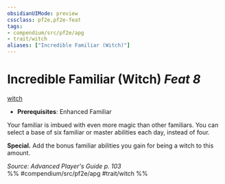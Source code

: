 ```yaml
---
obsidianUIMode: preview
cssclass: pf2e,pf2e-feat
tags:
- compendium/src/pf2e/apg
- trait/witch
aliases: ["Incredible Familiar (Witch)"]
---
```

# Incredible Familiar (Witch)  *Feat 8*  
[witch](../../rules/traits/witch-apg.md)  

- **Prerequisites**: Enhanced Familiar

Your familiar is imbued with even more magic than other familiars. You can select a base of six familiar or master abilities each day, instead of four.

**Special.** Add the bonus familiar abilities you gain for being a witch to this amount.

*Source: Advanced Player's Guide p. 103*  
%% #compendium/src/pf2e/apg #trait/witch %%